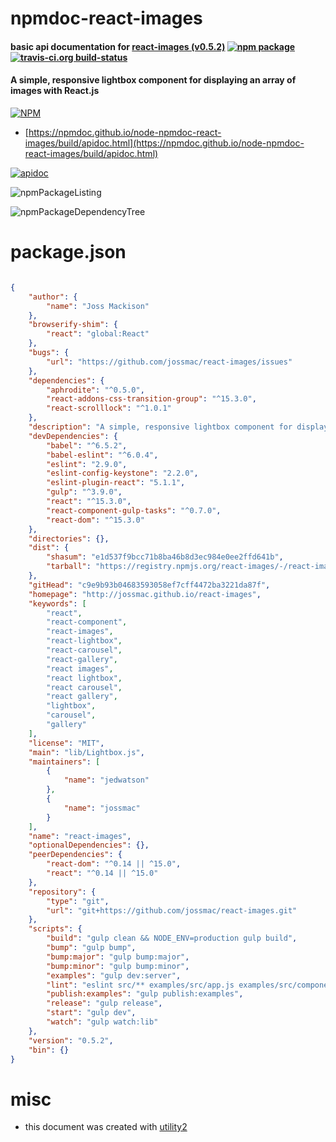 # npmdoc-react-images

#### basic api documentation for  [react-images (v0.5.2)](http://jossmac.github.io/react-images)  [![npm package](https://img.shields.io/npm/v/npmdoc-react-images.svg?style=flat-square)](https://www.npmjs.org/package/npmdoc-react-images) [![travis-ci.org build-status](https://api.travis-ci.org/npmdoc/node-npmdoc-react-images.svg)](https://travis-ci.org/npmdoc/node-npmdoc-react-images)

#### A simple, responsive lightbox component for displaying an array of images with React.js

[![NPM](https://nodei.co/npm/react-images.png?downloads=true&downloadRank=true&stars=true)](https://www.npmjs.com/package/react-images)

- [https://npmdoc.github.io/node-npmdoc-react-images/build/apidoc.html](https://npmdoc.github.io/node-npmdoc-react-images/build/apidoc.html)

[![apidoc](https://npmdoc.github.io/node-npmdoc-react-images/build/screenCapture.buildCi.browser.%252Ftmp%252Fbuild%252Fapidoc.html.png)](https://npmdoc.github.io/node-npmdoc-react-images/build/apidoc.html)

![npmPackageListing](https://npmdoc.github.io/node-npmdoc-react-images/build/screenCapture.npmPackageListing.svg)

![npmPackageDependencyTree](https://npmdoc.github.io/node-npmdoc-react-images/build/screenCapture.npmPackageDependencyTree.svg)



# package.json

```json

{
    "author": {
        "name": "Joss Mackison"
    },
    "browserify-shim": {
        "react": "global:React"
    },
    "bugs": {
        "url": "https://github.com/jossmac/react-images/issues"
    },
    "dependencies": {
        "aphrodite": "^0.5.0",
        "react-addons-css-transition-group": "^15.3.0",
        "react-scrolllock": "^1.0.1"
    },
    "description": "A simple, responsive lightbox component for displaying an array of images with React.js",
    "devDependencies": {
        "babel": "^6.5.2",
        "babel-eslint": "^6.0.4",
        "eslint": "2.9.0",
        "eslint-config-keystone": "2.2.0",
        "eslint-plugin-react": "5.1.1",
        "gulp": "^3.9.0",
        "react": "^15.3.0",
        "react-component-gulp-tasks": "^0.7.0",
        "react-dom": "^15.3.0"
    },
    "directories": {},
    "dist": {
        "shasum": "e1d537f9bcc71b8ba46b8d3ec984e0ee2ffd641b",
        "tarball": "https://registry.npmjs.org/react-images/-/react-images-0.5.2.tgz"
    },
    "gitHead": "c9e9b93b04683593058ef7cff4472ba3221da87f",
    "homepage": "http://jossmac.github.io/react-images",
    "keywords": [
        "react",
        "react-component",
        "react-images",
        "react-lightbox",
        "react-carousel",
        "react-gallery",
        "react images",
        "react lightbox",
        "react carousel",
        "react gallery",
        "lightbox",
        "carousel",
        "gallery"
    ],
    "license": "MIT",
    "main": "lib/Lightbox.js",
    "maintainers": [
        {
            "name": "jedwatson"
        },
        {
            "name": "jossmac"
        }
    ],
    "name": "react-images",
    "optionalDependencies": {},
    "peerDependencies": {
        "react-dom": "^0.14 || ^15.0",
        "react": "^0.14 || ^15.0"
    },
    "repository": {
        "type": "git",
        "url": "git+https://github.com/jossmac/react-images.git"
    },
    "scripts": {
        "build": "gulp clean && NODE_ENV=production gulp build",
        "bump": "gulp bump",
        "bump:major": "gulp bump:major",
        "bump:minor": "gulp bump:minor",
        "examples": "gulp dev:server",
        "lint": "eslint src/** examples/src/app.js examples/src/components/Gallery.js",
        "publish:examples": "gulp publish:examples",
        "release": "gulp release",
        "start": "gulp dev",
        "watch": "gulp watch:lib"
    },
    "version": "0.5.2",
    "bin": {}
}
```



# misc
- this document was created with [utility2](https://github.com/kaizhu256/node-utility2)
